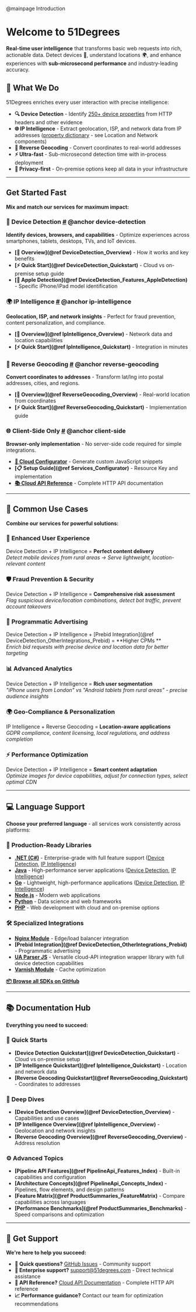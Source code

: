 @mainpage Introduction

# Welcome to 51Degrees

**Real-time user intelligence** that transforms basic web requests into rich, actionable data. Detect devices 📱,
understand locations 🌍, and enhance experiences with **sub-microsecond performance** and industry-leading accuracy.

## 🚀 What We Do

51Degrees enriches every user interaction with precise intelligence:

- **🔍 Device Detection** - Identify [250+ device properties](https://51degrees.com/developers/property-dictionary) from
  HTTP headers and other evidence
- **🌐 IP Intelligence** - Extract geolocation, ISP, and network data from IP
  addresses ([property dictionary](https://51degrees.com/developers/property-dictionary) - see Location and Network
  components)
- **📍 Reverse Geocoding** - Convert coordinates to real-world addresses
- **⚡ Ultra-fast** - Sub-microsecond detection time with in-process deployment
- **🎯 Privacy-first** - On-premise options keep all data in your infrastructure

---

## Get Started Fast

**Mix and match our services for maximum impact:**

### 📱 Device Detection <a href="#device-detection">#</a> @anchor device-detection

**Identify devices, browsers, and capabilities** - Optimize experiences across smartphones, tablets, desktops, TVs, and
IoT devices.

- **[📖 Overview](@ref DeviceDetection_Overview)** - How it works and key benefits
- **[⚡ Quick Start](@ref DeviceDetection_Quickstart)** - Cloud vs on-premise setup guide
- **[🍎 Apple Detection](@ref DeviceDetection_Features_AppleDetection)** - Specific iPhone/iPad model identification

### 🌍 IP Intelligence <a href="#ip-intelligence">#</a> @anchor ip-intelligence

**Geolocation, ISP, and network insights** - Perfect for fraud prevention, content personalization, and compliance.

- **[📖 Overview](@ref IpIntelligence_Overview)** - Network data and location capabilities
- **[⚡ Quick Start](@ref IpIntelligence_Quickstart)** - Integration in minutes

### 📍 Reverse Geocoding <a href="#reverse-geocoding">#</a> @anchor reverse-geocoding

**Convert coordinates to addresses** - Transform lat/lng into postal addresses, cities, and regions.

- **[📖 Overview](@ref ReverseGeocoding_Overview)** - Real-world location from coordinates
- **[⚡ Quick Start](@ref ReverseGeocoding_Quickstart)** - Implementation guide

### 🌐 Client-Side Only <a href="#client-side">#</a> @anchor client-side

**Browser-only implementation** - No server-side code required for simple integrations.

- **[🔧 Cloud Configurator](https://configure.51degrees.com/)** - Generate custom JavaScript snippets
- **[📋 Setup Guide](@ref Services_Configurator)** - Resource Key and implementation
- **[📚 Cloud API Reference](https://cloud.51degrees.com/api-docs/index.html)** - Complete HTTP API documentation

---

## 🎯 Common Use Cases

**Combine our services for powerful solutions:**

### 🎨 **Enhanced User Experience**

Device Detection + IP Intelligence = **Perfect content delivery**  
*Detect mobile devices from rural areas → Serve lightweight, location-relevant content*

### 🛡️ **Fraud Prevention & Security**

Device Detection + IP Intelligence = **Comprehensive risk assessment**  
*Flag suspicious device/location combinations, detect bot traffic, prevent account takeovers*

### 🎯 **Programmatic Advertising**

Device Detection + IP Intelligence + [Prebid Integration](@ref DeviceDetection_OtherIntegrations_Prebid) = **Higher CPMs
**  
*Enrich bid requests with precise device and location data for better targeting*

### 📊 **Advanced Analytics**

Device Detection + IP Intelligence = **Rich user segmentation**  
*"iPhone users from London" vs "Android tablets from rural areas" - precise audience insights*

### 🌍 **Geo-Compliance & Personalization**

IP Intelligence + Reverse Geocoding = **Location-aware applications**  
*GDPR compliance, content licensing, local regulations, and address completion*

### ⚡ **Performance Optimization**

Device Detection + IP Intelligence = **Smart content adaptation**  
*Optimize images for device capabilities, adjust for connection types, select optimal CDN*

---

## 💻 Language Support

**Choose your preferred language** - all services work consistently across platforms:

### 🚀 **Production-Ready Libraries**

- **[.NET (C#)](https://github.com/51Degrees/device-detection-dotnet)** - Enterprise-grade with full feature
  support ([Device Detection](https://github.com/51Degrees/device-detection-dotnet), [IP Intelligence](https://github.com/51Degrees/ip-intelligence-dotnet))
- **[Java](https://github.com/51Degrees/device-detection-java)** - High-performance server
  applications ([Device Detection](https://github.com/51Degrees/device-detection-java), [IP Intelligence](https://github.com/51Degrees/ip-intelligence-java))
- **[Go](https://github.com/51Degrees/device-detection-go)** - Lightweight, high-performance
  applications ([Device Detection](https://github.com/51Degrees/device-detection-go), [IP Intelligence](https://github.com/51Degrees/ip-intelligence-go))
- **[Node.js](https://github.com/51Degrees/device-detection-node)** - Modern web applications
- **[Python](https://github.com/51Degrees/device-detection-python)** - Data science and web frameworks
- **[PHP](https://github.com/51Degrees/device-detection-php)** - Web development with cloud and on-premise options

### 🛠️ **Specialized Integrations**

- **[Nginx Module](https://github.com/51Degrees/device-detection-nginx)** - Edge/load balancer integration
- **[Prebid Integration](@ref DeviceDetection_OtherIntegrations_Prebid)** - Programmatic advertising
- **[UA Parser JS](https://github.com/51Degrees/ua-parser-js)** - Versatile cloud-API integration wrapper library with
  full device detection capabilities
- **[Varnish Module](https://github.com/51Degrees/device-detection-varnish)** - Cache optimization

**[📦 Browse all SDKs on GitHub](https://github.com/51Degrees/)**

---

## 📚 Documentation Hub

**Everything you need to succeed:**

### 🚀 **Quick Starts**

- **[Device Detection Quickstart](@ref DeviceDetection_Quickstart)** - Cloud vs on-premise setup
- **[IP Intelligence Quickstart](@ref IpIntelligence_Quickstart)** - Location and network data
- **[Reverse Geocoding Quickstart](@ref ReverseGeocoding_Quickstart)** - Coordinates to addresses

### 📖 **Deep Dives**

- **[Device Detection Overview](@ref DeviceDetection_Overview)** - Capabilities and use cases
- **[IP Intelligence Overview](@ref IpIntelligence_Overview)** - Geolocation and network insights
- **[Reverse Geocoding Overview](@ref ReverseGeocoding_Overview)** - Address resolution

### ⚙️ **Advanced Topics**

- **[Pipeline API Features](@ref PipelineApi_Features_Index)** - Built-in capabilities and configuration
- **[Architecture Concepts](@ref PipelineApi_Concepts_Index)** - Pipelines, flow elements, and design patterns
- **[Feature Matrix](@ref ProductSummaries_FeatureMatrix)** - Compare capabilities across languages
- **[Performance Benchmarks](@ref ProductSummaries_Benchmarks)** - Speed comparisons and optimization

---

## 💬 Get Support

**We're here to help you succeed:**

- **🚀 Quick questions?** [GitHub Issues](https://github.com/51Degrees/) - Community support
- **📧 Enterprise support?** [support@51degrees.com](mailto:support@51degrees.com) - Direct technical assistance
- **📝 API Reference?** [Cloud API Documentation](https://cloud.51degrees.com/api-docs/index.html) - Complete HTTP API
  reference
- **📈 Performance guidance?** Contact our team for optimization recommendations
